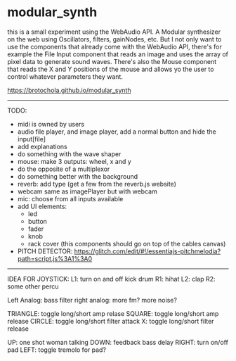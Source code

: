 # modular_synth

this is a small experiment using the WebAudio API.
A Modular synthesizer on the web using Oscillators, filters, gainNodes, etc.
But I not only want to use the components that already come with the WebAudio API, there's for example the File Input component that reads an image and uses the array of pixel data to generate sound waves. There's also the Mouse component that reads the X and Y positions of the mouse and allows yo the user to control whatever parameters they want.


https://brotochola.github.io/modular_synth


-------------------------

TODO:

* midi is owned by users
* audio file player, and image player, add a normal button and hide the input[file]
* add explanations
* do something with the wave shaper
* mouse: make 3 outputs: wheel, x and y
* do the opposite of a multiplexor
* do something better with the background
* reverb: add type (get a few from the reverb.js website)
* webcam same as imagePlayer but with webcam
* mic: choose from all inputs available
* add UI elements:
    * led
    * button
    * fader
    * knob
    * rack cover (this components should go on top of the cables canvas)
* PITCH DETECTOR:
    https://glitch.com/edit/#!/essentiajs-pitchmelodia?path=script.js%3A1%3A0



------------------

IDEA FOR JOYSTICK:
L1: turn on and off kick drum
R1: hihat
L2: clap
R2: some other percu

Left Analog: bass filter
right analog: more fm? more noise?

TRIANGLE: toggle long/short amp relase
SQUARE: toggle long/short amp release
CIRCLE: toggle long/short filter attack
X: toggle long/short filter release

UP: one shot woman talking
DOWN: feedback bass delay
RIGHT: turn on/off pad
LEFT: toggle tremolo for pad?